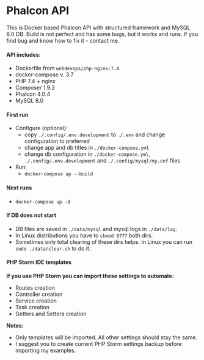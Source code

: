 # Phalcon API

This is Docker based Phalcon API with structured framework and MySQL 8.0 DB. Build is not perfect and has some bugs, but it works and runs. If you find bug and know how to fix it - contact me.

#### API includes:

- Dockerfile from `webdevops/php-nginx:7.4`
- docker-compose v. 3.7
- PHP 7.4 + nginx
- Composer 1.9.3
- Phalcon 4.0.4
- MySQL 8.0

#### First run

- Configure (optional):
  - copy `./.config/.env.development` to `./.env` and change configuration to preferred
  - change app and db titles in `./docker-compose.yml`
  - change db configuration in `./docker-compose.yml`, `./.config/.env.development` and `./.config/mysql/my.cnf` files
- Run:
  - `docker-compose up --build`

#### Next runs

- `docker-compose up -d`

#### If DB does not start

- DB files are saved in `./data/mysql` and mysql logs in `./data/log`.
- In Linux distributions you have to `chmod 0777` both dirs.
- Sometimes only total clearing of these dirs helps. In Linux you can run `sudo ./data/clear.sh` to do it.

#### PHP Storm IDE templates

**If you use PHP Storm you can import these settings to automate:**
- Routes creation
- Controller creation
- Service creation
- Task creation
- Getters and Setters creation

**Notes:**
- Only templates will be imported. All other settings should stay the same.
- I suggest you to create current PHP Storm settings backup before importing my examples.